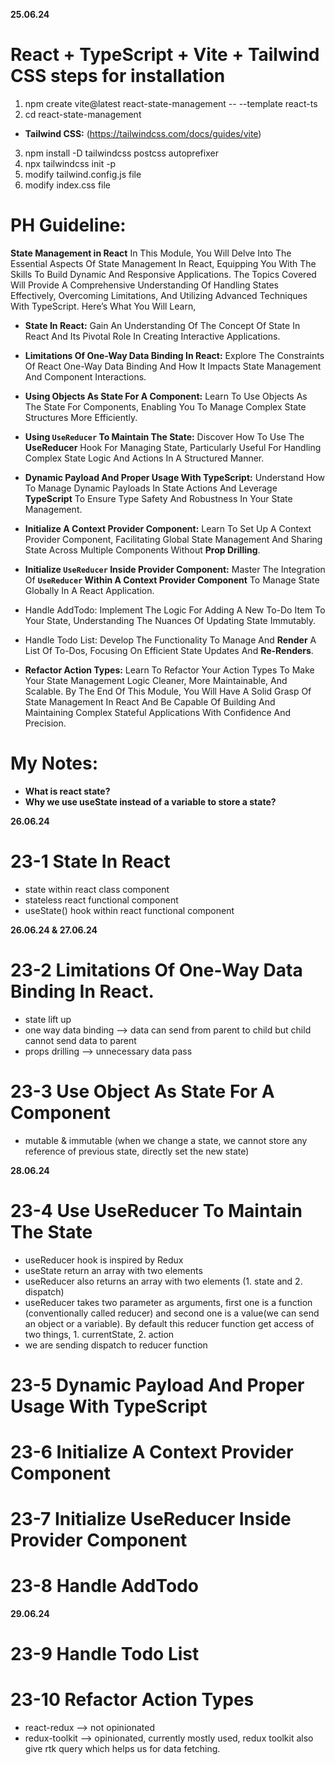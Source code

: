 **25.06.24**

# React + TypeScript + Vite + Tailwind CSS steps for installation

1. npm create vite@latest react-state-management -- --template react-ts
2. cd react-state-management

- **Tailwind CSS:** (https://tailwindcss.com/docs/guides/vite)

3. npm install -D tailwindcss postcss autoprefixer
4. npx tailwindcss init -p
5. modify tailwind.config.js file
6. modify index.css file

# PH Guideline:

**State Management in React**
In This Module, You Will Delve Into The Essential Aspects Of State Management In React, Equipping You With The Skills To Build Dynamic And Responsive Applications. The Topics Covered Will Provide A Comprehensive Understanding Of Handling States Effectively, Overcoming Limitations, And Utilizing Advanced Techniques With TypeScript. Here’s What You Will Learn,

- **State In React:**
  Gain An Understanding Of The Concept Of State In React And Its Pivotal Role In Creating Interactive Applications.

- **Limitations Of One-Way Data Binding In React:**
  Explore The Constraints Of React One-Way Data Binding And How It Impacts State Management And Component Interactions.

- **Using Objects As State For A Component:**
  Learn To Use Objects As The State For Components, Enabling You To Manage Complex State Structures More Efficiently.

- **Using `UseReducer` To Maintain The State:**
  Discover How To Use The **UseReducer** Hook For Managing State, Particularly Useful For Handling Complex State Logic And Actions In A Structured Manner.

- **Dynamic Payload And Proper Usage With TypeScript:**
  Understand How To Manage Dynamic Payloads In State Actions And Leverage **TypeScript** To Ensure Type Safety And Robustness In Your State Management.

- **Initialize A Context Provider Component:**
  Learn To Set Up A Context Provider Component, Facilitating Global State Management And Sharing State Across Multiple Components Without **Prop Drilling**.

- **Initialize `UseReducer` Inside Provider Component:**
  Master The Integration Of **`UseReducer` Within A Context Provider Component** To Manage State Globally In A React Application.

- Handle AddTodo:
  Implement The Logic For Adding A New To-Do Item To Your State, Understanding The Nuances Of Updating State Immutably.

- Handle Todo List:
  Develop The Functionality To Manage And **Render** A List Of To-Dos, Focusing On Efficient State Updates And **Re-Renders**.

- **Refactor Action Types:**
  Learn To Refactor Your Action Types To Make Your State Management Logic Cleaner, More Maintainable, And Scalable.
  By The End Of This Module, You Will Have A Solid Grasp Of State Management In React And Be Capable Of Building And Maintaining Complex Stateful Applications With Confidence And Precision.

# My Notes:

- **What is react state?**
- **Why we use useState instead of a variable to store a state?**

**26.06.24**

# 23-1 State In React

- state within react class component
- stateless react functional component
- useState() hook within react functional component

**26.06.24 & 27.06.24**

# 23-2 Limitations Of One-Way Data Binding In React.

- state lift up
- one way data binding --> data can send from parent to child but child cannot send data to parent
- props drilling --> unnecessary data pass

# 23-3 Use Object As State For A Component

- mutable & immutable (when we change a state, we cannot store any reference of previous state, directly set the new state)

**28.06.24**

# 23-4 Use UseReducer To Maintain The State

- useReducer hook is inspired by Redux
- useState return an array with two elements
- useReducer also returns an array with two elements (1. state and 2. dispatch)
- useReducer takes two parameter as arguments, first one is a function (conventionally called reducer) and second one is a value(we can send an object or a variable). By default this reducer function get access of two things, 1. currentState, 2. action
- we are sending dispatch to reducer function

# 23-5 Dynamic Payload And Proper Usage With TypeScript

# 23-6 Initialize A Context Provider Component

# 23-7 Initialize UseReducer Inside Provider Component

# 23-8 Handle AddTodo

**29.06.24**

# 23-9 Handle Todo List

# 23-10 Refactor Action Types

- react-redux --> not opinionated
- redux-toolkit --> opinionated, currently mostly used, redux toolkit also give rtk query which helps us for data fetching.
